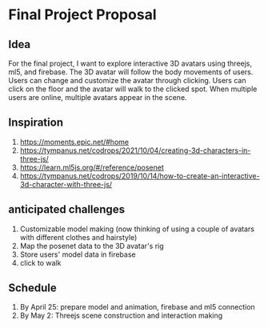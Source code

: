 # Final Project Proposal
## Idea
For the final project, I want to explore interactive 3D avatars using threejs, ml5, and firebase. 
The 3D avatar will follow the body movements of users. Users can change and customize the avatar through clicking. Users can click on the floor and the avatar will walk to the clicked spot. When multiple users are online, multiple avatars appear in the scene.

## Inspiration
1. <https://moments.epic.net/#home>
2. <https://tympanus.net/codrops/2021/10/04/creating-3d-characters-in-three-js/>
3. <https://learn.ml5js.org/#/reference/posenet>
4. <https://tympanus.net/codrops/2019/10/14/how-to-create-an-interactive-3d-character-with-three-js/>

## anticipated challenges
1. Customizable model making (now thinking of using a couple of avatars with different clothes and hairstyle)
2. Map the posenet data to the 3D avatar's rig
3. Store users' model data in firebase
4. click to walk

## Schedule
1. By April 25: prepare model and animation, firebase and ml5 connection
2. By May 2: Threejs scene construction and interaction making
